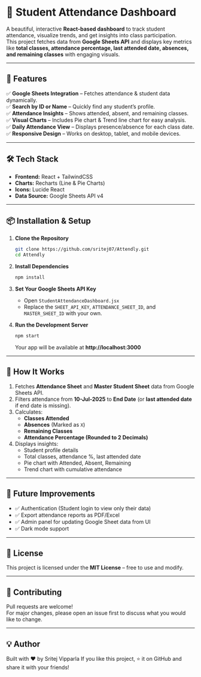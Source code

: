 
# 🎵 Student Attendance Dashboard

A beautiful, interactive **React-based dashboard** to track student attendance, visualize trends, and get insights into class participation.  
This project fetches data from **Google Sheets API** and displays key metrics like **total classes, attendance percentage, last attended date, absences, and remaining classes** with engaging visuals.

---

## 🚀 Features

✅ **Google Sheets Integration** – Fetches attendance & student data dynamically.  
✅ **Search by ID or Name** – Quickly find any student’s profile.  
✅ **Attendance Insights** – Shows attended, absent, and remaining classes.  
✅ **Visual Charts** – Includes Pie chart & Trend line chart for easy analysis.  
✅ **Daily Attendance View** – Displays presence/absence for each class date.  
✅ **Responsive Design** – Works on desktop, tablet, and mobile devices.  

---

## 🛠️ Tech Stack

- **Frontend:** React + TailwindCSS  
- **Charts:** Recharts (Line & Pie Charts)  
- **Icons:** Lucide React  
- **Data Source:** Google Sheets API v4  

---

## 📦 Installation & Setup

1. **Clone the Repository**
   ```bash
   git clone https://github.com/sritej07/Attendly.git
   cd Attendly
   ```

2. **Install Dependencies**
   ```bash
   npm install
   ```

3. **Set Your Google Sheets API Key**
   - Open `StudentAttendanceDashboard.jsx`
   - Replace the `SHEET_API_KEY`, `ATTENDANCE_SHEET_ID`, and `MASTER_SHEET_ID` with your own.

4. **Run the Development Server**
   ```bash
   npm start
   ```
   Your app will be available at **http://localhost:3000**

---

## 🧠 How It Works

1. Fetches **Attendance Sheet** and **Master Student Sheet** data from Google Sheets API.
2. Filters attendance from **10-Jul-2025** to **End Date** (or **last attended date** if end date is missing).
3. Calculates:
   - **Classes Attended**
   - **Absences** (Marked as `X`)
   - **Remaining Classes**
   - **Attendance Percentage (Rounded to 2 Decimals)**
4. Displays insights:
   - Student profile details
   - Total classes, attendance %, last attended date
   - Pie chart with Attended, Absent, Remaining
   - Trend chart with cumulative attendance

---


## 🧩 Future Improvements

- ✅ Authentication (Student login to view only their data)
- ✅ Export attendance reports as PDF/Excel
- ✅ Admin panel for updating Google Sheet data from UI
- ✅ Dark mode support

---

## 📜 License

This project is licensed under the **MIT License** – free to use and modify.

---

## 🙌 Contributing

Pull requests are welcome!  
For major changes, please open an issue first to discuss what you would like to change.

---

## 💡 Author

Built with ❤️ by Sritej Vipparla 
If you like this project, ⭐ it on GitHub and share it with your friends!
